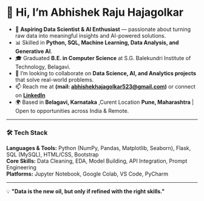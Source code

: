 # 👋 Hi, I’m Abhishek Raju Hajagolkar  

- 🚀 **Aspiring Data Scientist & AI Enthusiast** — passionate about turning raw data into meaningful insights and AI-powered solutions.  
- 📊 Skilled in **Python, SQL, Machine Learning, Data Analysis, and Generative AI**.  
- 🎓 Graduated **B.E. in Computer Science**  at S.G. Balekundri Institute of Technology, Belagavi.    
- 💞️ I’m looking to collaborate on **Data Science, AI, and Analytics projects** that solve real-world problems.  
- 📫 Reach me at **(mail: abhishekhajagolkar523@gmail.com)** or connect on **[LinkedIn](https://www.linkedin.com/in/abhishek-hajagolkar-58a6932a8)** 
- 🌍 Based in **Belagavi, Karnataka** ,Curent Location **Pune, Maharashtra**  | Open to opportunities across India & Remote.  

---

### 🛠️ Tech Stack
**Languages & Tools:** Python (NumPy, Pandas, Matplotlib, Seaborn), Flask, SQL (MySQL), HTML/CSS, Bootstrap  
**Core Skills:** Data Cleaning, EDA, Model Building, API Integration, Prompt Engineering  
**Platforms:** Jupyter Notebook, Google Colab, VS Code, PyCharm  

---

💡 **"Data is the new oil, but only if refined with the right skills."**  
